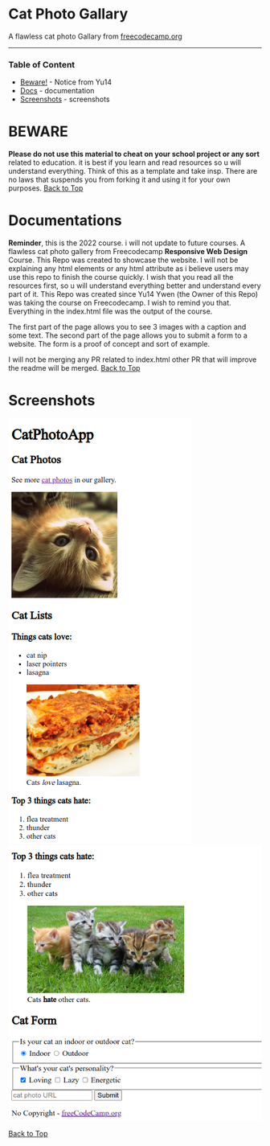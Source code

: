 
# Cat Photo Gallary

A flawless cat photo Gallary from [freecodecamp.org](https://www.freecodecamp.org/learn/2022/responsive-web-design/#learn-html-by-building-a-cat-photo-app)

---

### Table of Content

<ul>
  <li> <a href="#beware">Beware!</a> - Notice from Yu14 </li>
  <li> <a href="#documentations">Docs</a> - documentation </li>
  <li> <a href="#screenshots">Screenshots</a> - screenshots </li>
</ul>

# BEWARE

**Please do not use this material to cheat on your school project or any sort** related to education.
it is best if you learn and read resources so u will understand everything.
Think of this as a template and take insp.
There are no laws that suspends you from forking it and using it for your own purposes.
[Back to Top](#cat-photo-gallary)

# Documentations

**Reminder**, this is the 2022 course. i will not update to future courses. 
A flawless cat photo gallery from Freecodecamp **Responsive Web Design** Course. This Repo was created to showcase the website.
I will not be explaining any html elements or any html attribute as i believe users may use this repo to finish the course quickly.
I wish that you read all the resources first, so u will understand everything better and understand every part of it. This Repo 
was created since Yu14 Ywen (the Owner of this Repo) was taking the course on Freecodecamp. I wish to remind you that. Everything in the index.html file was the output of the course. 


The first part of the page allows you to see 3 images with a caption and some text.
The second part of the page allows you to submit a form to a website. The form is a proof of concept and sort of example. 

I will not be merging any PR related to index.html
other PR that will improve the readme will be merged. 
[Back to Top](#cat-photo-gallary)

# Screenshots

![Screenshot 1 show casing the website](p1.png)
![Screenshot 2 show casing the website](p2.png)

[Back to Top](#cat-photo-gallary)
